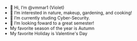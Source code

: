 - 👋 Hi, I’m @vmmar1 (Violet)
- 👀 I’m interested in nature, makeup, gardening, and cooking!
- 🌱 I’m currently studing Cyber-Security. 
- 💞️ I’m looking foward to a great semester!
- My favorite season of the year is Autumn 
- My favorite Holiday is Valentine's Day 
<!---
vmmar1/vmmar1 is a ✨ special ✨ repository because its `README.md` (this file) appears on your GitHub profile.
You can click the Preview link to take a look at your changes.
--->
